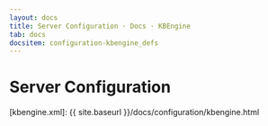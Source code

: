 ```yaml
---
layout: docs
title: Server Configuration · Docs · KBEngine
tab: docs
docsitem: configuration-kbengine_defs
---
```


Server Configuration
====================



[kbengine.xml]: {{ site.baseurl }}/docs/configuration/kbengine.html